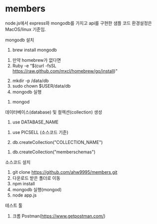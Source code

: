 # members
node.js에서 express와 mongodb를 가지고 api를 구현한 샘플 코드
환경설정은 MacOS/linux 기준임.

mongodb 설치
1. brew install mongodb
  1) 만약 homebrew가 없다면
  2) Ruby -e “$(curl -fsSL https://raw.github.com/mxcl/homebrew/go/install)”
2. mkdir -p /data/db
3. sudo chown $USER/data/db
4. mongodb 실행
  1) mongod


데이터베이스(database) 및 컬렉션(collection) 생성
1. use DATABASE_NAME
  1) use PICSELL (소스코드 기준)
2. db.createCollection("COLLECTION_NAME")
  1) db.createCollection("memberschemas")


소스코드 설치
1. git clone https://github.com/ahw9995/members.git
2. 다운로드 받은 폴더로 이동
3. npm install
4. mongodb 실행(mongod)
5. node app.js


테스트 툴
1. 크롬 Postman(https://www.getpostman.com/)
